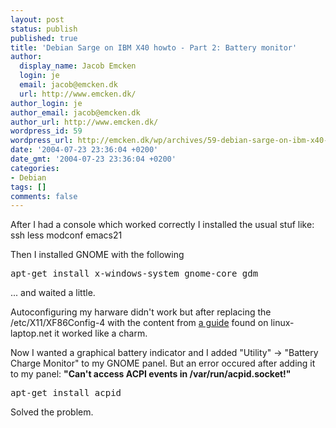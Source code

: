 ```yaml
---
layout: post
status: publish
published: true
title: 'Debian Sarge on IBM X40 howto - Part 2: Battery monitor'
author:
  display_name: Jacob Emcken
  login: je
  email: jacob@emcken.dk
  url: http://www.emcken.dk/
author_login: je
author_email: jacob@emcken.dk
author_url: http://www.emcken.dk/
wordpress_id: 59
wordpress_url: http://emcken.dk/wp/archives/59-debian-sarge-on-ibm-x40-howto-part-2-battery-monitor.html
date: '2004-07-23 23:36:04 +0200'
date_gmt: '2004-07-23 23:36:04 +0200'
categories:
- Debian
tags: []
comments: false
---
```

After I had a console which worked correctly I installed the usual stuf like:
ssh less modconf emacs21

Then I installed GNOME with the following

<pre>apt-get install x-windows-system gnome-core gdm</pre>
... and waited a little.

Autoconfiguring my harware didn't work but after replacing the /etc/X11/XF86Config-4 with the content from <a href="http://www.maths.warwick.ac.uk/~wcasey/LINUX/IBMx40.htm">a guide</a> found on linux-laptop.net it worked like a charm.

Now I wanted a graphical battery indicator and I added "Utility" -> "Battery Charge Monitor" to my GNOME panel. But an error occured after adding it to my panel: <b>"Can't access ACPI events in /var/run/acpid.socket!"</b>

<pre>apt-get install acpid</pre>
Solved the problem.

